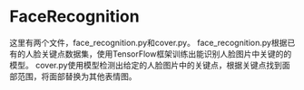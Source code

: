 # FaceRecognition
这里有两个文件，face_recognition.py和cover.py。
face_recognition.py根据已有的人脸关键点数据集，使用TensorFlow框架训练出能识别人脸图片中关键的的模型。 
cover.py使用模型检测出给定的人脸图片中的关键点，根据关键点找到面部范围，将面部替换为其他表情图。
